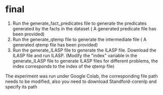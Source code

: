 # final
1. Run the generate_fact_predicates file to generate the predicates generated by the facts in the dataset ( A generated predicate file has been provided)
2. Run the generate_qtemp file to generate the intermediate file ( A generated qtemp file has been provided)
3. Run the generate_ILASP file to generate the ILASP file. Download the ILASP file and run ILASP. (Modify the "index" variable in the generate_ILASP file to generate ILASP files for different problems, the index corresponds to the index of the qtemp file)

The experiment was run under Google Colab, the corresponding file path needs to be modified, also you need to download Standford-corenlp and specify its path
